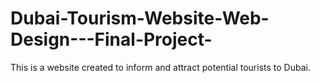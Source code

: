 # Dubai-Tourism-Website-Web-Design---Final-Project-
This is a website created to inform and attract potential tourists to Dubai.
